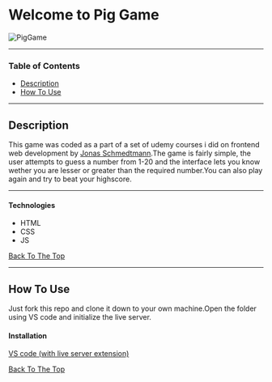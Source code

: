 # Welcome to Pig Game

![PigGame](https://user-images.githubusercontent.com/85004364/125157192-168b6200-e187-11eb-8131-db7099b6f5af.png)

---

### Table of Contents

- [Description](#description)
- [How To Use](#how-to-use)

---

## Description
This game was coded as a part of a set of udemy courses i did on frontend web development by [Jonas Schmedtmann](https://www.udemy.com/user/jonasschmedtmann/).The game is fairly simple, the user attempts to guess a number from 1-20 and the interface lets you know wether you are lesser or greater than the required number.You can also play again and try to beat your highscore.

---

#### Technologies

- HTML
- CSS
- JS

[Back To The Top](#welcome-to-pig-game)

---

## How To Use
Just fork this repo and clone it down to your own machine.Open the folder using VS code and initialize the live server.

#### Installation
[VS code (with live server extension)](https://marketplace.visualstudio.com/items?itemName=ritwickdey.LiveServer)

[Back To The Top](#welcome-to-pig-game)
